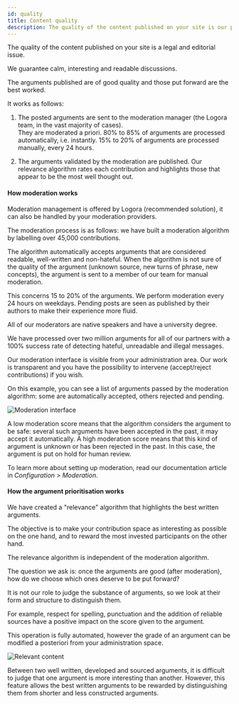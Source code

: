 ```yaml
---
id: quality
title: Content quality
description: The quality of the content published on your site is our priority. 
---
```


The quality of the content published on your site is a legal and editorial issue. 

We guarantee calm, interesting and readable discussions.

The arguments published are of good quality and those put forward are the best worked. 

It works as follows: 

1) The posted arguments are sent to the moderation manager (the Logora team, in the vast majority of cases).  
They are moderated a priori. 80% to 85% of arguments are processed automatically, i.e. instantly. 
15% to 20% of arguments are processed manually, every 24 hours. 

2) The arguments validated by the moderation are published. Our relevance algorithm rates each contribution and highlights those that appear to be the most well thought out. 

#### How moderation works

Moderation management is offered by Logora (recommended solution), it can also be handled by your moderation providers. 

The moderation process is as follows: we have built a moderation algorithm by labelling over 45,000 contributions. 

The algorithm automatically accepts arguments that are considered readable, well-written and non-hateful. When the algorithm is not sure of the quality of the argument (unknown source, new turns of phrase, new concepts), the argument is sent to a member of our team for manual moderation. 

This concerns 15 to 20% of the arguments. We perform moderation every 24 hours on weekdays. Pending posts are seen as published by their authors to make their experience more fluid. 

All of our moderators are native speakers and have a university degree. 

We have processed over two million arguments for all of our partners with a 100% success rate of detecting hateful, unreadable and illegal messages.

Our moderation interface is visible from your administration area. Our work is transparent and you have the possibility to intervene (accept/reject contributions) if you wish. 

On this example, you can see a list of arguments passed by the moderation algorithm: some are automatically accepted, others rejected and pending. 

![Moderation interface](/img/moderationtab.png)

A low moderation score means that the algorithm considers the argument to be safe: several such arguments have been accepted in the past, it may accept it automatically. 
A high moderation score means that this kind of argument is unknown or has been rejected in the past. In this case, the argument is put on hold for human review.

To learn more about setting up moderation, read our documentation article in *Configuration > Moderation*. 

#### How the argument prioritisation works

We have created a "relevance" algorithm that highlights the best written arguments. 

The objective is to make your contribution space as interesting as possible on the one hand, and to reward the most invested participants on the other hand. 

The relevance algorithm is independent of the moderation algorithm. 

The question we ask is: once the arguments are good (after moderation), how do we choose which ones deserve to be put forward?

It is not our role to judge the substance of arguments, so we look at their form and structure to distinguish them. 

For example, respect for spelling, punctuation and the addition of reliable sources have a positive impact on the score given to the argument. 

This operation is fully automated, however the grade of an argument can be modified a posteriori from your administration space. 

![Relevant content](/img/qualitycontent.png)

Between two well written, developed and sourced arguments, it is difficult to judge that one argument is more interesting than another.
However, this feature allows the best written arguments to be rewarded by distinguishing them from shorter and less constructed arguments. 
